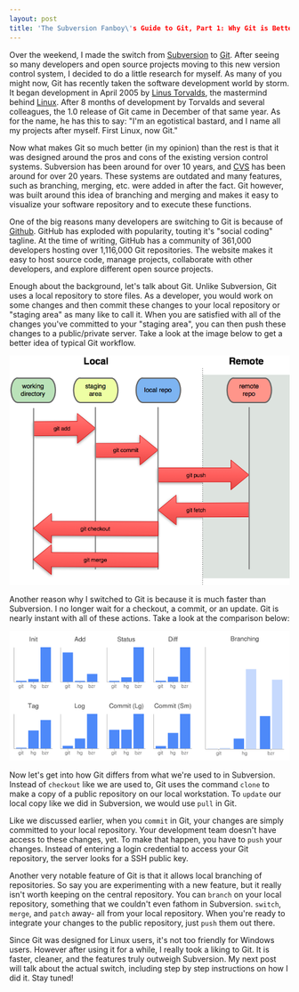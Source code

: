 ```yaml
---
layout: post
title: 'The Subversion Fanboy\'s Guide to Git, Part 1: Why Git is Better'
---
```


Over the weekend, I made the switch from [Subversion](http://en.wikipedia.org/wiki/Subversion_(software)) to [Git](http://en.wikipedia.org/wiki/Git_(software)). After seeing so many developers and open source projects moving to this new version control system, I decided to do a little research for myself. As many of you might now, Git has recently taken the software development world by storm. It began development in April 2005 by [Linus Torvalds](http://en.wikipedia.org/wiki/Linus_Torvalds), the mastermind behind [Linux](http://en.wikipedia.org/wiki/Linux). After 8 months of development by Torvalds and several colleagues, the 1.0 release of Git came in December of that same year. As for the name, he has this to say: "I'm an egotistical bastard, and I name all my projects after myself. First Linux, now Git."

Now what makes Git so much better (in my opinion) than the rest is that it was designed around the pros and cons of the existing version control systems. Subversion has been around for over 10 years, and [CVS](http://en.wikipedia.org/wiki/Concurrent_Versions_System) has been around for over 20 years. These systems are outdated and many features, such as branching, merging, etc. were added in after the fact. Git however, was built around this idea of branching and merging and makes it easy to visualize your software repository and to execute these functions.

One of the big reasons many developers are switching to Git is because of [Github](http://github.com/). GitHub has exploded with popularity, touting it's "social coding" tagline. At the time of writing, GitHub has a community of 361,000 developers hosting over 1,116,000 Git repositories. The website makes it easy to host source code, manage projects, collaborate with other developers, and explore different open source projects.

Enough about the background, let's talk about Git. Unlike Subversion, Git uses a local repository to store files. As a developer, you would work on some changes and then commit these changes to your local repository or "staging area" as many like to call it. When you are satisfied with all of the changes you've committed to your "staging area", you can then push these changes to a public/private server. Take a look at the image below to get a better idea of typical Git workflow.

![typical git workflow](/images/2012/05/local-remote.png)

Another reason why I switched to Git is because it is much faster than Subversion. I no longer wait for a checkout, a commit, or an update. Git is nearly instant with all of these actions. Take a look at the comparison below:

![git subversion comparison](/images/2012/05/graph.png)

Now let's get into how Git differs from what we're used to in Subversion. Instead of `checkout` like we are used to, Git uses the command `clone` to make a copy of a public repository on our local workstation. To `update` our local copy like we did in Subversion, we would use `pull` in Git.

Like we discussed earlier, when you `commit` in Git, your changes are simply committed to your local repository. Your development team doesn't have access to these changes, yet. To make that happen, you have to `push` your changes. Instead of entering a login credential to access your Git repository, the server looks for a SSH public key.

Another very notable feature of Git is that it allows local branching of repositories. So say you are experimenting with a new feature, but it really isn't worth keeping on the central repository. You can `branch` on your local repository, something that we couldn't even fathom in Subversion. `switch`, `merge`, and `patch` away- all from your local repository. When you're ready to integrate your changes to the public repository, just `push` them out there.

Since Git was designed for Linux users, it's not too friendly for Windows users. However after using it for a while, I really took a liking to Git. It is faster, cleaner, and the features truly outweigh Subversion. My next post will talk about the actual switch, including step by step instructions on how I did it. Stay tuned!

